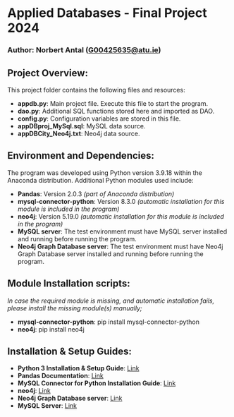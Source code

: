 # Applied Databases - Final Project 2024
### Author: Norbert Antal (G00425635@atu.ie)

## Project Overview:
This project folder contains the following files and resources:

- **appdb.py**: Main project file. Execute this file to start the program.
- **dao.py**: Additional SQL functions stored here and imported as DAO.
- **config.py**: Configuration variables are stored in this file.
- **appDBproj_MySql.sql**: MySQL data source.
- **appDBCity_Neo4j.txt**: Neo4j data source.

## Environment and Dependencies:
The program was developed using Python version 3.9.18 within the Anaconda distribution. Additional Python modules used include:
- **Pandas**: Version 2.0.3 *(part of Anaconda distribution)*
- **mysql-connector-python**: Version 8.3.0 *(automatic installation for this module is included in the program)*
- **neo4j**: Version 5.19.0 *(automatic installation for this module is included in the program)*
- **MySQL server**: The test environment must have MySQL server installed and running before running the program.
- **Neo4j Graph Database server**: The test environment must have Neo4j Graph Database server installed and running before running the program.

## Module Installation scripts:
*In case the required module is missing, and automatic installation fails, please install the missing module(s) manually;*
- **mysql-connector-python**: pip install mysql-connector-python
- **neo4j**: pip install neo4j

## Installation & Setup Guides:
- **Python 3 Installation & Setup Guide**: [Link](https://realpython.com/installing-python/)
- **Pandas Documentation**: [Link](https://pandas.pydata.org/)
- **MySQL Connector for Python Installation Guide**: [Link](https://pynative.com/install-mysql-connector-python/)
- **neo4j**: [Link](https://neo4j.com/docs/operations-manual/current/installation/)
- **Neo4j Graph Database server**: [Link](https://neo4j.com/docs/desktop-manual/current/installation/download-installation/?utm_source=Google&utm_medium=PaidSearch&utm_campaign=Evergreen&utm_content=EMEA-Search-SEMCE-DSA-None-SEM-SEM-NonABM&utm_term=&utm_adgroup=DSA&gad_source=1&gclid=Cj0KCQjwiYOxBhC5ARIsAIvdH52od9FH-D9R7_09QXwGdGv39otyO8tJO_JWC53hE4GiLAdBn3TJD5YaAhCOEALw_wcB)
- **MySQL Server**: [Link](https://dev.mysql.com/downloads/installer/)

